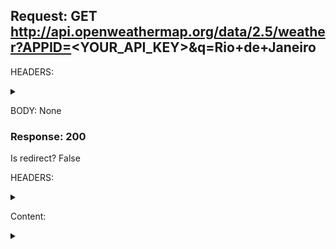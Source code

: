 
## Request: GET http://api.openweathermap.org/data/2.5/weather?APPID=<YOUR_API_KEY>&q=Rio+de+Janeiro

HEADERS:
<details><summary></summary><p>

```
{
  "User-Agent": "python-requests/2.22.0",
  "Accept-Encoding": "gzip, deflate",
  "Accept": "*/*",
  "Connection": "keep-alive"
}
```
</p></details>

BODY:
None

### Response: 200

Is redirect? False

HEADERS:
<details><summary></summary><p>

```
{
  "Server": "openresty",
  "Date": "Thu, 01 Aug 2019 20:46:38 GMT",
  "Content-Type": "application/json; charset=utf-8",
  "Content-Length": "471",
  "Connection": "keep-alive",
  "X-Cache-Key": "/data/2.5/weather?APPID=<YOUR_API_KEY>&q=rio+de+janeiro",
  "Access-Control-Allow-Origin": "*",
  "Access-Control-Allow-Credentials": "true",
  "Access-Control-Allow-Methods": "GET, POST"
}
```
</p></details>

Content:
<details><summary></summary><p>

```
{
  "coord": {
    "lon": -43.21,
    "lat": -22.91
  },
  "weather": [
    {
      "id": 800,
      "main": "Clear",
      "description": "clear sky",
      "icon": "01n"
    }
  ],
  "base": "stations",
  "main": {
    "temp": 298.49,
    "pressure": 1013,
    "humidity": 78,
    "temp_min": 295.37,
    "temp_max": 302.15
  },
  "visibility": 10000,
  "wind": {
    "speed": 5.7,
    "deg": 180
  },
  "clouds": {
    "all": 0
  },
  "dt": 1564692144,
  "sys": {
    "type": 1,
    "id": 8429,
    "message": 0.0063,
    "country": "BR",
    "sunrise": 1564651618,
    "sunset": 1564691475
  },
  "timezone": -10800,
  "id": 3451190,
  "name": "Rio de Janeiro",
  "cod": 200
}
```
</p></details>
